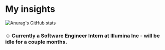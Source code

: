 # My insights
[![Anurag's GitHub stats](https://github-readme-stats.vercel.app/api?username=figo2127)](https://github.com/anuraghazra/github-readme-stats)
### ☺️ Currently a Software Engineer Intern at Illumina Inc - will be idle for a couple months.
